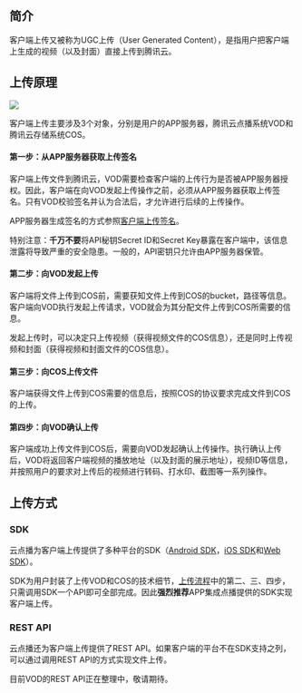 ## 简介

客户端上传又被称为UGC上传（User Generated Content），是指用户把客户端上生成的视频（以及封面）直接上传到腾讯云。

## 上传原理

![](//mc.qcloudimg.com/static/img/xxxx/xxx.png)

客户端上传主要涉及3个对象，分别是用户的APP服务器，腾讯云点播系统VOD和腾讯云存储系统COS。

#### 第一步：从APP服务器获取上传签名

客户端上传文件到腾讯云，VOD需要检查客户端的上传行为是否被APP服务器授权。因此，客户端在向VOD发起上传操作之前，必须从APP服务器获取上传签名。只有VOD校验签名并认为合法后，才允许进行后续的上传操作。

APP服务器生成签名的方式参照[客户端上传签名]()。

特别注意：**千万不要**将API秘钥Secret ID和Secret Key暴露在客户端中，该信息泄露将导致严重的安全隐患。一般的，API密钥只允许由APP服务器保管。

#### 第二步：向VOD发起上传

客户端将文件上传到COS前，需要获知文件上传到COS的bucket，路径等信息。客户端向VOD执行发起上传请求，VOD就会为其分配文件上传到COS所需要的信息。

发起上传时，可以决定只上传视频（获得视频文件的COS信息），还是同时上传视频和封面（获得视频和封面文件的COS信息）。

#### 第三步：向COS上传文件

客户端获得文件上传到COS需要的信息后，按照COS的协议要求完成文件到COS的上传。

#### 第四步：向VOD确认上传

客户端成功上传文件到COS后，需要向VOD发起确认上传操作。执行确认上传后，VOD将返回客户端视频的播放地址（以及封面的展示地址），视频ID等信息，并按照用户的要求对上传后的视频进行转码、打水印、截图等一系列操作。

## 上传方式

### SDK

云点播为客户端上传提供了多种平台的SDK（[Android SDK]()，[iOS SDK]()和[Web SDK]()）。

SDK为用户封装了上传VOD和COS的技术细节，[上传流程]()中的第二、三、四步，只需调用SDK一个API即可全部完成。因此**强烈推荐**APP集成点播提供的SDK实现客户端上传。

### REST API

云点播还为客户端上传提供了REST API。如果客户端的平台不在SDK支持之列，可以通过调用REST API的方式实现文件上传。

目前VOD的REST API正在整理中，敬请期待。